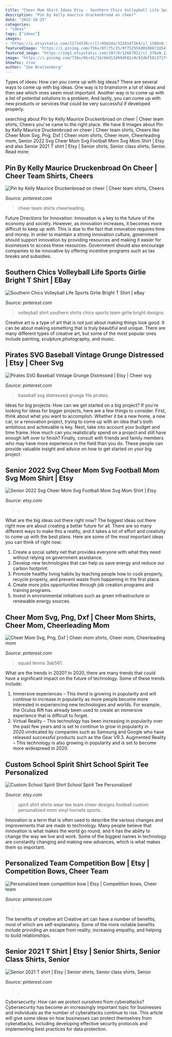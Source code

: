```yaml
---
title: "Cheer Mom Shirt Ideas Etsy - Southern Chics Volleyball Life Sports Girlie Bright T Shirt"
description: "Pin by kelly maurice druckenbroad on cheer"
date: "2022-10-25"
categories:
- "ideas"
tags: ["ideas"]
images:
- "https://i.etsystatic.com/21714530/r/il/0562da/3228147264/il_1588xN.3228147264_75ne.jpg"
featuredImage: "https://i.pinimg.com/736x/0f/75/25/0f752558d0108b72d5416af30ee0f989.jpg"
featured_image: "https://img1.etsystatic.com/197/0/12667022/il_570xN.1315542833_c473.jpg"
image: "https://i.pinimg.com/736x/66/d1/3d/66d13d99d582c0c92dbf581371f4f833.jpg"
ShowToc: true
author: "Zoe Breitenberg"
---
```



Types of ideas: How can you come up with big ideas?
There are several ways to come up with big ideas. One way is to brainstorm a lot of ideas and then see which ones seem most important. Another way is to come up with a list of potential solutions to a problem. And lastly, you can come up with new products or services that could be very successful if developed properly.

	

		
searching about Pin by Kelly Maurice Druckenbroad on cheer | Cheer team shirts, Cheers you've came to the right place. We have 8 Images about Pin by Kelly Maurice Druckenbroad on cheer | Cheer team shirts, Cheers like Cheer Mom Svg, Png, Dxf | Cheer mom shirts, Cheer mom, Cheerleading mom, Senior 2022 Svg Cheer Mom Svg Football Mom Svg Mom Shirt | Etsy and also Senior 2021 T shirt | Etsy | Senior shirts, Senior class shirts, Senior. Read more:
		
    
## Pin By Kelly Maurice Druckenbroad On Cheer | Cheer Team Shirts, Cheers

<img loading=lazy src="https://i.pinimg.com/736x/0f/75/25/0f752558d0108b72d5416af30ee0f989.jpg" onerror="this.onerror=null;this.src='https://tse1.mm.bing.net/th?id=OIP.9IueufRT7xQptLrxT7DNiwHaJ3&amp;pid=15.1';" alt="Pin by Kelly Maurice Druckenbroad on cheer | Cheer team shirts, Cheers">

_Source: pinterest.com_

>cheer team shirts cheerleading. 

	

Future Directions for Innovation:
Innovation is a key to the future of the economy and society. However, as innovation increases, it becomes more difficult to keep up with. This is due to the fact that innovation requires time and money. In order to maintain a strong innovation culture, government should support innovation by providing resources and making it easier for businesses to access these resources. Government should also encourage companies to be innovative by offering incentive programs such as tax breaks and subsidies.

    
## Southern Chics Volleyball Life Sports Girlie Bright T Shirt | EBay

<img loading=lazy src="https://i.pinimg.com/736x/66/d1/3d/66d13d99d582c0c92dbf581371f4f833.jpg" onerror="this.onerror=null;this.src='https://tse1.mm.bing.net/th?id=OIP.FyNK5_n5Ywf6QgqndmlMIQHaHa&amp;pid=15.1';" alt="Southern Chics Volleyball Life Sports Girlie Bright T Shirt | eBay">

_Source: pinterest.com_

>volleyball shirt southern shirts chics sports team girlie bright designs. 

	

Creative art is a type of art that is not just about making things look good. It can be about making something that is truly beautiful and unique. There are many different types of creative art, but some of the most popular ones include painting, sculpture,photography, and music.

    
## Pirates SVG Baseball Vintage Grunge Distressed | Etsy | Cheer Svg

<img loading=lazy src="https://i.pinimg.com/736x/eb/59/cf/eb59cf8733e09120023905aa3ca26d07.jpg" onerror="this.onerror=null;this.src='https://tse1.mm.bing.net/th?id=OIP.XX5raMsYyM8bUJVz5nEeTAHaIu&amp;pid=15.1';" alt="Pirates SVG Baseball Vintage Grunge Distressed | Etsy | Cheer svg">

_Source: pinterest.com_

>baseball svg distressed grunge file pirates. 

	

Ideas for big projects: How can we get started on a big project?
If you're looking for ideas for bigger projects, here are a few things to consider. First, think about what you want to accomplish. Whether it be a new home, a new car, or a renovation project, trying to come up with an idea that's both ambitious and achievable is key. Next, take into account your budget and time frame. How much can you realistically spend on a project and still have enough left over to finish? Finally, consult with friends and family members who may have more experience in the field than you do. These people can provide valuable insight and advice on how to get started on your big project.

    
## Senior 2022 Svg Cheer Mom Svg Football Mom Svg Mom Shirt | Etsy

<img loading=lazy src="https://i.etsystatic.com/21714530/r/il/0562da/3228147264/il_1588xN.3228147264_75ne.jpg" onerror="this.onerror=null;this.src='https://tse2.mm.bing.net/th?id=OIP.TAPF83fvxkANk7rIhSaGdwHaF1&amp;pid=15.1';" alt="Senior 2022 Svg Cheer Mom Svg Football Mom Svg Mom Shirt | Etsy">

_Source: etsy.com_

>. 

	

What are the big ideas out there right now?
The biggest ideas out there right now are about creating a better future for all. There are so many different ways to make this a reality, and it takes a lot of effort and creativity to come up with the best plans. Here are some of the most important ideas you can think of right now:
1. Create a social safety net that provides everyone with what they need without relying on government assistance.
2. Develop new technologies that can help us save energy and reduce our carbon footprint. 
3. Promote healthy living habits by teaching people how to cook properly, recycle properly, and prevent waste from happening in the first place. 
4. Create more jobs opportunities through job creation programs and training programs. 
5. Invest in environmental initiatives such as green infrastructure or renewable energy sources.

    
## Cheer Mom Svg, Png, Dxf | Cheer Mom Shirts, Cheer Mom, Cheerleading Mom

<img loading=lazy src="https://i.pinimg.com/736x/25/ff/9c/25ff9ca3735a09436d1366784c49e52b.jpg" onerror="this.onerror=null;this.src='https://tse2.mm.bing.net/th?id=OIP.q_E9yT8Sj2_HfhT_qFNymwHaLH&amp;pid=15.1';" alt="Cheer Mom Svg, Png, Dxf | Cheer mom shirts, Cheer mom, Cheerleading mom">

_Source: pinterest.com_

>squad tennis 3ab561. 

	

What are the trends in 2020?
In 2020, there are many trends that could have a significant impact on the future of technology. Some of these trends include:
1. Immersive experiences – This trend is growing in popularity and will continue to increase in popularity as more people become more interested in experiencing new technologies and worlds. For example, the Oculus Rift has already been used to create an immersive experience that is difficult to forget.
2. Virtual Reality – This technology has been increasing in popularity over the past few years and is set to continue to grow in popularity in 2020.vindicated by companies such as Samsung and Google who have released successful products such as the Gear VR.3. Augmented Reality – This technology is also growing in popularity and is set to become more widespread in 2020.

    
## Custom School Spirit Shirt School Spirit Tee Personalized

<img loading=lazy src="https://img1.etsystatic.com/197/0/12667022/il_570xN.1315542833_c473.jpg" onerror="this.onerror=null;this.src='https://tse1.mm.bing.net/th?id=OIP.JBqINiUd3pDacv3ITX3CdgHaJ4&amp;pid=15.1';" alt="Custom School Spirit Shirt School Spirit Tee Personalized">

_Source: etsy.com_

>spirit shirt shirts wear tee team cheer designs football custom personalized mom vinyl hornets sports. 

	

Innovation is a term that is often used to describe the various changes and improvements that are made to technology. Many people believe that innovation is what makes the world go round, and it has the ability to change the way we live and work. Some of the biggest names in technology are constantly changing and making new advances, which is what makes them so important.

    
## Personalized Team Competition Bow | Etsy | Competition Bows, Cheer Team

<img loading=lazy src="https://i.pinimg.com/736x/0c/7b/12/0c7b12e56416ca49e7642dd474022ed4.jpg" onerror="this.onerror=null;this.src='https://tse2.mm.bing.net/th?id=OIP.q1XTjYI1Jl8AsvAT2TbspQHaJ3&amp;pid=15.1';" alt="Personalized team competition bow | Etsy | Competition bows, Cheer team">

_Source: pinterest.com_

>. 

	

The benefits of creative art
Creative art can have a number of benefits, most of which are self-explanatory. Some of the more notable benefits include providing an escape from reality, increasing empathy, and helping to build relationships.

    
## Senior 2021 T Shirt | Etsy | Senior Shirts, Senior Class Shirts, Senior

<img loading=lazy src="https://i.pinimg.com/736x/1a/66/ff/1a66ffbbb2badf2615be247be03a0dc7.jpg" onerror="this.onerror=null;this.src='https://tse4.mm.bing.net/th?id=OIP.Xult8nPJmgOI0bCd3zFi_wHaJ3&amp;pid=15.1';" alt="Senior 2021 T shirt | Etsy | Senior shirts, Senior class shirts, Senior">

_Source: pinterest.com_

>. 

	

Cybersecurity: How can we protect ourselves from cyberattacks?
Cybersecurity has become an increasingly important topic for businesses and individuals as the number of cyberattacks continue to rise. This article will give some ideas on how businesses can protect themselves from cyberattacks, including developing effective security protocols and implementing best practices for data protection.

